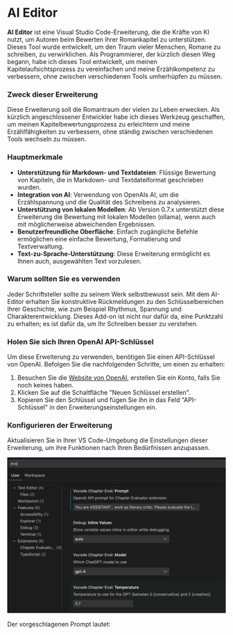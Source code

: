 # AI Editor

**AI Editor** ist eine Visual Studio Code-Erweiterung, die die Kräfte von KI nutzt, um Autoren beim Bewerten ihrer Romankapitel zu unterstützen. Dieses Tool wurde entwickelt, um den Traum vieler Menschen, Romane zu schreiben, zu verwirklichen. Als Programmierer, der kürzlich diesen Weg begann, habe ich dieses Tool entwickelt, um meinen Kapitelaufsichtsprozess zu vereinfachen und meine Erzählkompetenz zu verbessern, ohne zwischen verschiedenen Tools umherhüpfen zu müssen.

### Zweck dieser Erweiterung

Diese Erweiterung soll die Romantraum der vielen zu Leben erwecken. Als kürzlich angeschlossener Entwickler habe ich dieses Werkzeug geschaffen, um meinen Kapitelbewertungsprozess zu erleichtern und meine Erzählfähigkeiten zu verbessern, ohne ständig zwischen verschiedenen Tools wechseln zu müssen.

### Hauptmerkmale

- **Unterstützung für Markdown- und Textdateien**: Flüssige Bewertung von Kapiteln, die in Markdown- und Textdateiformat geschrieben wurden.
- **Integration von AI**: Verwendung von OpenAIs AI, um die Erzählspannung und die Qualität des Schreibens zu analysieren.
- **Unterstützung von lokalen Modellen**: Ab Version 0.7.x unterstützt diese Erweiterung die Bewertung mit lokalen Modellen (ollama), wenn auch mit möglicherweise abweichenden Ergebnissen.
- **Benutzerfreundliche Oberfläche**: Einfach zugängliche Befehle ermöglichen eine einfache Bewertung, Formatierung und Textverwaltung.
- **Text-zu-Sprache-Unterstützung**: Diese Erweiterung ermöglicht es Ihnen auch, ausgewählten Text vorzulesen.

### Warum sollten Sie es verwenden

Jeder Schriftsteller sollte zu seinem Werk selbstbewusst sein. Mit dem AI-Editor erhalten Sie konstruktive Rückmeldungen zu den Schlüsselbereichen Ihrer Geschichte, wie zum Beispiel Rhythmus, Spannung und Charakterentwicklung. Dieses Add-on ist nicht nur dafür da, eine Punktzahl zu erhalten; es ist dafür da, um Ihr Schreiben besser zu verstehen.

### Holen Sie sich Ihren OpenAI API-Schlüssel

Um diese Erweiterung zu verwenden, benötigen Sie einen API-Schlüssel von OpenAI. Befolgen Sie die nachfolgenden Schritte, um einen zu erhalten:

1. Besuchen Sie die [Website von OpenAI](https://platform.openai.com/account/api-keys), erstellen Sie ein Konto, falls Sie noch keines haben.
2. Klicken Sie auf die Schaltfläche "Neuen Schlüssel erstellen".
3. Kopieren Sie den Schlüssel und fügen Sie ihn in das Feld "API-Schlüssel" in den Erweiterungseinstellungen ein.

### Konfigurieren der Erweiterung

Aktualisieren Sie in Ihrer VS Code-Umgebung die Einstellungen dieser Erweiterung, um ihre Funktionen nach Ihren Bedürfnissen anzupassen.

<img src="resources/setup.png" alt="Setup" />

Der vorgeschlagenen Prompt lautet:
